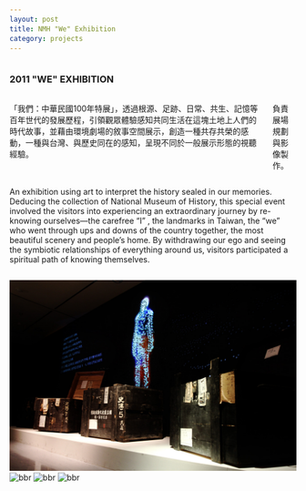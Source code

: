 ```yaml
---
layout: post
title: NMH "We" Exhibition
category: projects
---
```


<div class="small-12 medium-4 columns">
<h3>2011 "WE" EXHIBITION</h3>
</div>

<div class="small-12 medium-4 columns">
<p>「我們：中華民國100年特展」，透過根源、足跡、日常、共生、記憶等百年世代的發展歷程，引領觀眾體驗感知共同生活在這塊土地上人們的時代故事，並藉由環境劇場的敘事空間展示，創造一種共存共榮的感動，一種與台灣、與歷史同在的感知，呈現不同於一般展示形態的視聽經驗。</p>
<p>負責展場規劃與影像製作。</p>
</div>

<div class="small-12 medium-4 columns">
<p>An exhibition using art to interpret the history sealed in our memories. Deducing the collection of National Museum of History, this special event involved the visitors into experiencing an extraordinary journey by re-knowing ourselves—the carefree “I” , the landmarks in Taiwan, the “we” who went through ups and downs of the country together, the most beautiful scenery and people’s home. By withdrawing our ego and seeing the symbiotic relationships of everything around us, visitors participated a spiritual path of knowing themselves.</p>
</div>

<div class="small-12 medium-12 columns space">
<!-- space -->
</div>

![nmh-we-exhibition-1](/images/nmh-we-exhibition-1.jpg)
![bbr](//www.bbr-co.com/Uploads/Class/CURATIONDESIGN-004-003.jpg)
![bbr](//www.bbr-co.com/Uploads/Class/CURATIONDESIGN-004-004.jpg)
![bbr](//www.bbr-co.com/Uploads/Class/CURATIONDESIGN-004-007.jpg)


